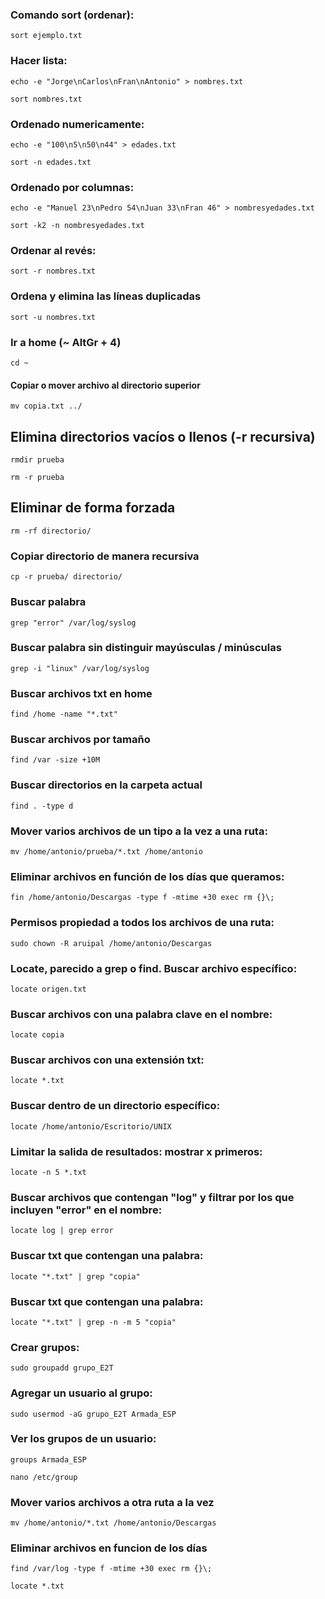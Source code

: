 ### Comando sort (ordenar):
<pre><code id="codigo">sort ejemplo.txt</code></pre>
### Hacer lista:
<pre><code id="codigo">echo -e "Jorge\nCarlos\nFran\nAntonio" > nombres.txt</code></pre>
<pre><code id="codigo">sort nombres.txt</code></pre>
### Ordenado numericamente:
<pre><code id="codigo">echo -e "100\n5\n50\n44" > edades.txt</code></pre>
<pre><code id="codigo">sort -n edades.txt</code></pre>
### Ordenado por columnas:
<pre><code id="codigo">echo -e "Manuel 23\nPedro 54\nJuan 33\nFran 46" > nombresyedades.txt</code></pre>
<pre><code id="codigo">sort -k2 -n nombresyedades.txt</code></pre>
### Ordenar al revés:
<pre><code id="codigo">sort -r nombres.txt</code></pre>
### Ordena y elimina las líneas duplicadas
<pre><code id="codigo">sort -u nombres.txt</code></pre>
### Ir a home (~ AltGr + 4)
<pre><code id="codigo">cd ~</code></pre>
#### Copiar o mover archivo al directorio superior
<pre><code id="codigo">mv copia.txt ../</code></pre>
## Elimina directorios vacíos o llenos (-r recursiva)
<pre><code id="codigo">rmdir prueba</code></pre>
<pre><code id="codigo">rm -r prueba</code></pre>
## Eliminar de forma forzada
<pre><code id="codigo">rm -rf directorio/</code></pre>
### Copiar directorio de manera recursiva
<pre><code id="codigo">cp -r prueba/ directorio/</code></pre>
### Buscar palabra
<pre><code id="codigo">grep "error" /var/log/syslog</code></pre>
### Buscar palabra sin distinguir mayúsculas / minúsculas
<pre><code id="codigo">grep -i "linux" /var/log/syslog</code></pre>
### Buscar archivos txt en home
<pre><code id="codigo">find /home -name "*.txt"</code></pre>
### Buscar archivos por tamaño
<pre><code id="codigo">find /var -size +10M</code></pre>
### Buscar directorios en la carpeta actual
<pre><code id="codigo">find . -type d</code></pre>
### Mover varios archivos de un tipo a la vez a una ruta:
<pre><code id="codigo">mv /home/antonio/prueba/*.txt /home/antonio</code></pre>
### Eliminar archivos en función de los días que queramos:
<pre><code id="codigo">fin /home/antonio/Descargas -type f -mtime +30 exec rm {}\;</code></pre>
### Permisos propiedad a todos los archivos de una ruta:
<pre><code id="codigo">sudo chown -R aruipal /home/antonio/Descargas</code></pre>
### Locate, parecido a grep o find. Buscar archivo específico:
<pre><code id="codigo">locate origen.txt</code></pre>
### Buscar archivos con una palabra clave en el nombre:
<pre><code id="codigo">locate copia</code></pre>
### Buscar archivos con una extensión txt:
<pre><code id="codigo">locate *.txt</code></pre>
### Buscar dentro de un directorio específico:
<pre><code id="codigo">locate /home/antonio/Escritorio/UNIX</code></pre>
### Limitar la salida de resultados: mostrar x primeros:
<pre><code id="codigo">locate -n 5 *.txt</code></pre>
### Buscar archivos que contengan "log" y filtrar por los que incluyen "error" en el nombre:
<pre><code id="codigo">locate log | grep error</code></pre>
### Buscar txt que contengan una palabra:
<pre><code id="codigo">locate "*.txt" | grep "copia"</code></pre>
### Buscar txt que contengan una palabra:
<pre><code id="codigo">locate "*.txt" | grep -n -m 5 "copia"</code></pre>
### Crear grupos:
<pre><code id="codigo">sudo groupadd grupo_E2T</code></pre>
### Agregar un usuario al grupo:
<pre><code id="codigo">sudo usermod -aG grupo_E2T Armada_ESP</code></pre>
### Ver los grupos de un usuario:
<pre><code id="codigo">groups Armada_ESP</code></pre>
<pre><code id="codigo">nano /etc/group</code></pre>
### Mover varios archivos a otra ruta a la vez
<pre><code id="codigo">mv /home/antonio/*.txt /home/antonio/Descargas</code></pre>
### Eliminar archivos en funcion de los días
<pre><code id="codigo">find /var/log -type f -mtime +30 exec rm {}\;</code></pre>
<pre><code id="codigo">locate *.txt</code></pre>
